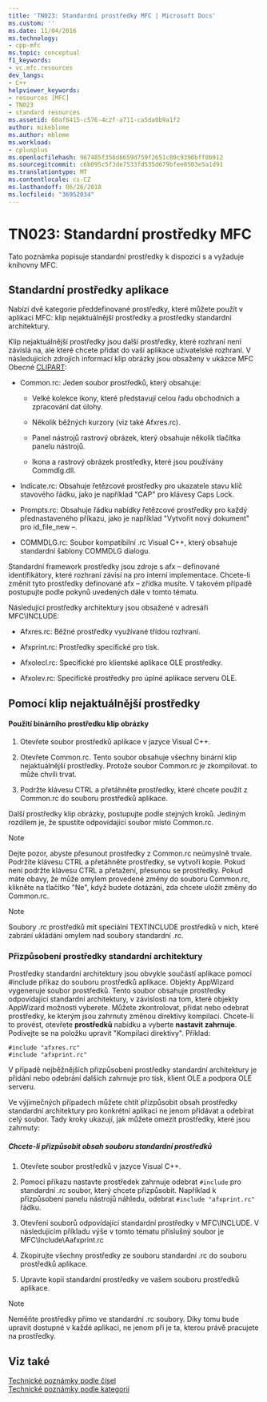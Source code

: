 ```yaml
---
title: 'TN023: Standardní prostředky MFC | Microsoft Docs'
ms.custom: ''
ms.date: 11/04/2016
ms.technology:
- cpp-mfc
ms.topic: conceptual
f1_keywords:
- vc.mfc.resources
dev_langs:
- C++
helpviewer_keywords:
- resources [MFC]
- TN023
- standard resources
ms.assetid: 60af8415-c576-4c2f-a711-ca5da0b9a1f2
author: mikeblome
ms.author: mblome
ms.workload:
- cplusplus
ms.openlocfilehash: 967485f358d6659d759f2651c80c9390bff0b912
ms.sourcegitcommit: c6b095c5f3de7533fd535d679bfee0503e5a1d91
ms.translationtype: MT
ms.contentlocale: cs-CZ
ms.lasthandoff: 06/26/2018
ms.locfileid: "36952034"
---
```

# <a name="tn023-standard-mfc-resources"></a>TN023: Standardní prostředky MFC
Tato poznámka popisuje standardní prostředky k dispozici s a vyžaduje knihovny MFC.  
  
## <a name="standard-resources"></a>Standardní prostředky aplikace  
 Nabízí dvě kategorie předdefinované prostředky, které můžete použít v aplikaci MFC: klip nejaktuálnější prostředky a prostředky standardní architektury.  
  
 Klip nejaktuálnější prostředky jsou další prostředky, které rozhraní není závislá na, ale které chcete přidat do vaší aplikace uživatelské rozhraní. V následujících zdrojích informací klip obrázky jsou obsaženy v ukázce MFC Obecné [CLIPART](../visual-cpp-samples.md):  
  
-   Common.rc: Jeden soubor prostředků, který obsahuje:  
  
    -   Velké kolekce ikony, které představují celou řadu obchodních a zpracování dat úlohy.  
  
    -   Několik běžných kurzory (viz také Afxres.rc).  
  
    -   Panel nástrojů rastrový obrázek, který obsahuje několik tlačítka panelu nástrojů.  
  
    -   Ikona a rastrový obrázek prostředky, které jsou používány Commdlg.dll.  
  
-   Indicate.rc: Obsahuje řetězcové prostředky pro ukazatele stavu klíč stavového řádku, jako je například "CAP" pro klávesy Caps Lock.  
  
-   Prompts.rc: Obsahuje řádku nabídky řetězcové prostředky pro každý přednastaveného příkazu, jako je například "Vytvořit nový dokument" pro id_file_new –.  
  
-   COMMDLG.rc: Soubor kompatibilní .rc Visual C++, který obsahuje standardní šablony COMMDLG dialogu.  
  
 Standardní framework prostředky jsou zdroje s afx – definované identifikátory, které rozhraní závisí na pro interní implementace. Chcete-li změnit tyto prostředky definované afx – zřídka musíte. V takovém případě postupujte podle pokynů uvedených dále v tomto tématu.  
  
 Následující prostředky architektury jsou obsažené v adresáři MFC\INCLUDE:  
  
-   Afxres.rc: Běžné prostředky využívané třídou rozhraní.  
  
-   Afxprint.rc: Prostředky specifické pro tisk.  
  
-   Afxolecl.rc: Specifické pro klientské aplikace OLE prostředky.  
  
-   Afxolev.rc: Specifické prostředky pro úplné aplikace serveru OLE.  
  
## <a name="using-clip-art-resources"></a>Pomocí klip nejaktuálnější prostředky  
  
#### <a name="to-use-a-clip-art-binary-resource"></a>Použití binárního prostředku klip obrázky  
  
1.  Otevřete soubor prostředků aplikace v jazyce Visual C++.  
  
2.  Otevřete Common.rc. Tento soubor obsahuje všechny binární klip nejaktuálnější prostředky. Protože soubor Common.rc je zkompilovat. to může chvíli trvat.  
  
3.  Podržte klávesu CTRL a přetáhněte prostředky, které chcete použít z Common.rc do souboru prostředků aplikace.  
  
 Další prostředky klip obrázky, postupujte podle stejných kroků. Jediným rozdílem je, že spustíte odpovídající soubor místo Common.rc.  
  
> [!NOTE]
>  Dejte pozor, abyste přesunout prostředky z Common.rc neúmyslně trvale. Podržíte klávesu CTRL a přetáhněte prostředky, se vytvoří kopie. Pokud není podržte klávesu CTRL a přetažení, přesunou se prostředky. Pokud máte obavy, že může omylem provedené změny do souboru Common.rc, klikněte na tlačítko "Ne", když budete dotázáni, zda chcete uložit změny do Common.rc.  
  
> [!NOTE]
>  Soubory .rc prostředků mít speciální TEXTINCLUDE prostředků v nich, které zabrání ukládání omylem nad soubory standardní .rc.  
  
### <a name="customizing-standard-framework-resources"></a>Přizpůsobení prostředky standardní architektury  
 Prostředky standardní architektury jsou obvykle součástí aplikace pomocí #include příkaz do souboru prostředků aplikace. Objekty AppWizard vygeneruje soubor prostředků. Tento soubor obsahuje prostředky odpovídající standardní architektury, v závislosti na tom, které objekty AppWizard možnosti vyberete. Můžete zkontrolovat, přidat nebo odebrat prostředky, ke kterým jsou zahrnuty změnou direktivy kompilaci. Chcete-li to provést, otevřete **prostředků** nabídku a vyberte **nastavit zahrnuje**. Podívejte se na položku upravit "Kompilaci direktivy". Příklad:  
  
```  
#include "afxres.rc"  
#include "afxprint.rc"  
```  
  
 V případě nejběžnějších přizpůsobení prostředky standardní architektury je přidání nebo odebrání dalších zahrnuje pro tisk, klient OLE a podpora OLE serveru.  
  
 Ve výjimečných případech můžete chtít přizpůsobit obsah prostředky standardní architektury pro konkrétní aplikaci ne jenom přidávat a odebírat celý soubor. Tady kroky ukazují, jak můžete omezit prostředky, které jsou zahrnuty:  
  
##### <a name="to-customize-the-contents-of-a-standard-resource-file"></a>Chcete-li přizpůsobit obsah souboru standardní prostředků  
  
1.  Otevřete soubor prostředků v jazyce Visual C++.  
  
2.  Pomocí příkazu nastavte prostředek zahrnuje odebrat `#include` pro standardní .rc soubor, který chcete přizpůsobit. Například k přizpůsobení panelu nástrojů náhledu, odebrat `#include "afxprint.rc"` řádku.  
  
3.  Otevření souborů odpovídající standardní prostředky v MFC\INCLUDE. V následujícím příkladu výše v tomto tématu příslušný soubor je MFC\Include\Aafxprint.rc  
  
4.  Zkopírujte všechny prostředky ze souboru standardní .rc do souboru prostředků aplikace.  
  
5.  Upravte kopii standardní prostředky ve vašem souboru prostředků aplikace.  
  
> [!NOTE]
>  Neměňte prostředky přímo ve standardní .rc soubory. Díky tomu bude upravit dostupné v každé aplikaci, ne jenom při je ta, kterou právě pracujete na prostředky.  
  
## <a name="see-also"></a>Viz také  
 [Technické poznámky podle čísel](../mfc/technical-notes-by-number.md)   
 [Technické poznámky podle kategorií](../mfc/technical-notes-by-category.md)

